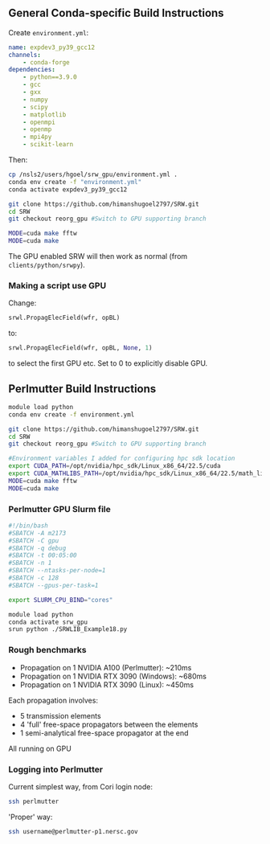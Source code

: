 ## General Conda-specific Build Instructions

Create `environment.yml`:

```yml
name: expdev3_py39_gcc12
channels:
    - conda-forge
dependencies:
    - python==3.9.0
    - gcc
    - gxx
    - numpy
    - scipy
    - matplotlib
    - openmpi
    - openmp
    - mpi4py
    - scikit-learn
```

Then:

```bash
cp /nsls2/users/hgoel/srw_gpu/environment.yml .
conda env create -f "environment.yml"
conda activate expdev3_py39_gcc12

git clone https://github.com/himanshugoel2797/SRW.git
cd SRW
git checkout reorg_gpu #Switch to GPU supporting branch

MODE=cuda make fftw
MODE=cuda make
```

The GPU enabled SRW will then work as normal (from `clients/python/srwpy`).

### Making a script use GPU

Change:

```py
srwl.PropagElecField(wfr, opBL)
```

to:

```py
srwl.PropagElecField(wfr, opBL, None, 1)
```

to select the first GPU etc. Set to 0 to explicitly disable GPU.

## Perlmutter Build Instructions

```bash
module load python
conda env create -f environment.yml

git clone https://github.com/himanshugoel2797/SRW.git
cd SRW
git checkout reorg_gpu #Switch to GPU supporting branch

#Environment variables I added for configuring hpc sdk location
export CUDA_PATH=/opt/nvidia/hpc_sdk/Linux_x86_64/22.5/cuda 
export CUDA_MATHLIBS_PATH=/opt/nvidia/hpc_sdk/Linux_x86_64/22.5/math_libs 
MODE=cuda make fftw
MODE=cuda make

```

### Perlmutter GPU Slurm file

```bash
#!/bin/bash
#SBATCH -A m2173
#SBATCH -C gpu
#SBATCH -q debug
#SBATCH -t 00:05:00
#SBATCH -n 1
#SBATCH --ntasks-per-node=1
#SBATCH -c 128
#SBATCH --gpus-per-task=1

export SLURM_CPU_BIND="cores"

module load python
conda activate srw_gpu
srun python ./SRWLIB_Example18.py
```

### Rough benchmarks

- Propagation on 1 NVIDIA A100 (Perlmutter): ~210ms
- Propagation on 1 NVIDIA RTX 3090 (Windows): ~680ms
- Propagation on 1 NVIDIA RTX 3090 (Linux): ~450ms

Each propagation involves:

- 5 transmission elements
- 4 'full' free-space propagators between the elements
- 1 semi-analytical free-space propagator at the end

All running on GPU

### Logging into Perlmutter

Current simplest way, from Cori login node:

```bash
ssh perlmutter
```

'Proper' way:

```bash
ssh username@perlmutter-p1.nersc.gov
```
